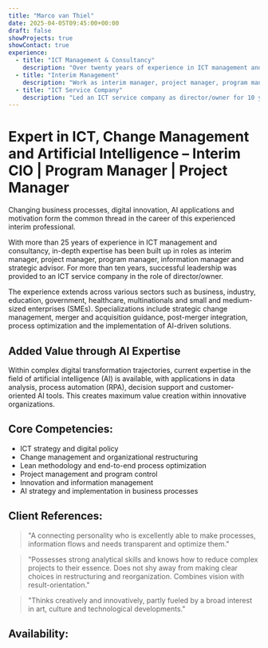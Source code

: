 ```yaml
---
title: "Marco van Thiel"
date: 2025-04-05T09:45:00+00:00
draft: false
showProjects: true
showContact: true
experience:
  - title: "ICT Management & Consultancy"
    description: "Over twenty years of experience in ICT management and consultancy"
  - title: "Interim Management"
    description: "Work as interim manager, project manager, program manager, information manager and strategic advisor"
  - title: "ICT Service Company"
    description: "Led an ICT service company as director/owner for 10 years"
---
```


# Expert in ICT, Change Management and Artificial Intelligence – Interim CIO | Program Manager | Project Manager

Changing business processes, digital innovation, AI applications and motivation form the common thread in the career of this experienced interim professional.

With more than 25 years of experience in ICT management and consultancy, in-depth expertise has been built up in roles as interim manager, project manager, program manager, information manager and strategic advisor. For more than ten years, successful leadership was provided to an ICT service company in the role of director/owner.

The experience extends across various sectors such as business, industry, education, government, healthcare, multinationals and small and medium-sized enterprises (SMEs). Specializations include strategic change management, merger and acquisition guidance, post-merger integration, process optimization and the implementation of AI-driven solutions.

## Added Value through AI Expertise

Within complex digital transformation trajectories, current expertise in the field of artificial intelligence (AI) is available, with applications in data analysis, process automation (RPA), decision support and customer-oriented AI tools. This creates maximum value creation within innovative organizations.

## Core Competencies:

* ICT strategy and digital policy
* Change management and organizational restructuring
* Lean methodology and end-to-end process optimization
* Project management and program control
* Innovation and information management
* AI strategy and implementation in business processes

## Client References:

> "A connecting personality who is excellently able to make processes, information flows and needs transparent and optimize them."

> "Possesses strong analytical skills and knows how to reduce complex projects to their essence. Does not shy away from making clear choices in restructuring and reorganization. Combines vision with result-orientation."

> "Thinks creatively and innovatively, partly fueled by a broad interest in art, culture and technological developments."

## Availability:
